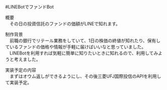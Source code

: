 #LINEBotでファンドBot

概要<br>
　その日の投資信託のファンドの価額がLINEで知れます。

制作背景<br>
　前職の銀行でリテール業務をしていて、1日の株価の終値が知れたり、保有しているファンドの価格や情報が手軽に届けばいいなと思っていました。
　LINEBotを利用すれば気軽に簡単に知りたいときに知れるので、利用してみようと考えました。
 
実装予定の内容<br>
　まずはオウム返しができるようにし、その後三菱UFJ国際投信のAPIを利用して実装予定。
